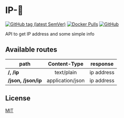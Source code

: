 # IP-🧰

[![GitHub tag (latest SemVer)](https://img.shields.io/github/v/tag/DavidEredics/IP-toolbox?sort=semver)](https://github.com/DavidEredics/IP-toolbox/tags)
[![Docker Pulls](https://img.shields.io/docker/pulls/davideredics/ip-toolbox)](https://hub.docker.com/r/davideredics/ip-toolbox)
[![GitHub](https://img.shields.io/github/license/DavidEredics/IP-toolbox)](LICENSE)

API to get IP address and some simple info

## Available routes
| path | Content-Type | response |
|------|:------------:|:--------:|
| **/, /ip** | text/plain | ip address |
| **/json, /json/ip** | application/json | ip address |

## License
[MIT](LICENSE)
